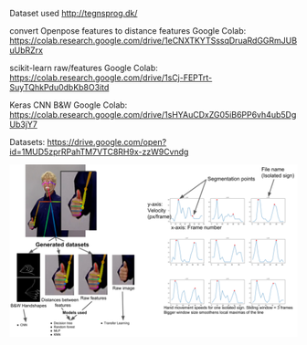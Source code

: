 Dataset used http://tegnsprog.dk/

convert Openpose features to distance features Google Colab: https://colab.research.google.com/drive/1eCNXTKYTSssqDruaRdGGRmJUBuUbRZrx

scikit-learn raw/features Google Colab: https://colab.research.google.com/drive/1sCj-FEPTrt-SuyTQhkPdu0dbKb8O3itd

Keras CNN B&W Google Colab: https://colab.research.google.com/drive/1sHYAuCDxZG05iB6PP6vh4ub5DgUb3jY7

Datasets: https://drive.google.com/open?id=1MUD5zprRPahTM7VTC8RH9x-zzW9Cvndg

![alt text](https://github.com/mocialov/HandshapeRecogniser/raw/master/images/HandshapeRecogniser1.png)
